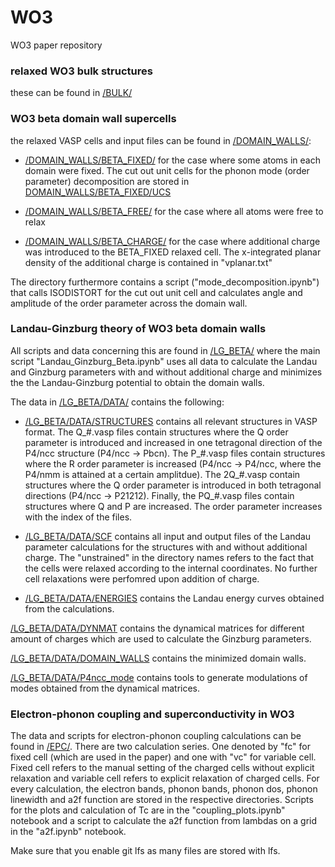 # WO3
WO3 paper repository

### relaxed WO3 bulk structures ###

these can be found in [/BULK/](https://github.com/noemas/WO3/tree/master/BULK)

### WO3 beta domain wall supercells ###
the relaxed VASP cells and input files can be found in [/DOMAIN_WALLS/](https://github.com/noemas/WO3/tree/master/DOMAIN_WALLS):
- [/DOMAIN_WALLS/BETA_FIXED/](https://github.com/noemas/WO3/tree/master/DOMAIN_WALLS/BETA_FIXED) for the case where some atoms in each domain were fixed. The cut out unit cells for the phonon mode (order parameter) decomposition are stored in [DOMAIN_WALLS/BETA_FIXED/UCS](https://github.com/noemas/WO3/tree/master/DOMAIN_WALLS/BETA_FIXED/UCS)

- [/DOMAIN_WALLS/BETA_FREE/](https://github.com/noemas/WO3/tree/master/DOMAIN_WALLS/BETA_FREE) for the case where all atoms were free to relax

- [/DOMAIN_WALLS/BETA_CHARGE/](https://github.com/noemas/WO3/tree/master/DOMAIN_WALLS/BETA_CHARGE) for the case where additional charge was introduced to the BETA_FIXED relaxed cell. The x-integrated planar density of the additional charge is contained in "vplanar.txt"

The directory furthermore contains a script ("mode_decomposition.ipynb") that calls ISODISTORT for the cut out unit cell and calculates angle and amplitude of the order parameter across the domain wall.    

### Landau-Ginzburg theory of WO3 beta domain walls ###
All scripts and data concerning this are found in [/LG_BETA/](https://github.com/noemas/WO3/tree/master/LG_BETA) where the main script "Landau_Ginzburg_Beta.ipynb" uses all data to calculate the Landau and Ginzburg parameters with and without additional charge and minimizes the the Landau-Ginzburg potential to obtain the domain walls.

The data in [/LG_BETA/DATA/](https://github.com/noemas/WO3/tree/master/LG_BETA/DATA) contains the following:
- [/LG_BETA/DATA/STRUCTURES](https://github.com/noemas/WO3/tree/master/LG_BETA/DATA/STRUCTURES) contains all relevant structures in VASP format. The Q_#.vasp files contain structures where the Q order parameter is introduced and increased in one tetragonal direction of the P4/ncc structure (P4/ncc -> Pbcn). The P_#.vasp files contain structures where the R order parameter is increased (P4/ncc -> P4/ncc, where the P4/nmm is attained at a certain amplitdue). The 2Q_#.vasp contain structures where the Q order parameter is introduced in both tetragonal directions (P4/ncc -> P21212). Finally, the PQ_#.vasp files contain structures where Q and P are increased. The order parameter increases with the index of the files.

- [/LG_BETA/DATA/SCF](https://github.com/noemas/WO3/tree/master/LG_BETA/DATA/SCF) contains all input and output files of the Landau parameter calculations for the structures with and without additional charge. The "unstrained" in the directory names refers to the fact that the cells were relaxed according to the internal coordinates. No further cell relaxations were perfomred upon addition of charge.

- [/LG_BETA/DATA/ENERGIES](https://github.com/noemas/WO3/tree/master/LG_BETA/DATA/ENERGIES) contains the Landau energy curves obtained from the calculations.

[/LG_BETA/DATA/DYNMAT](https://github.com/noemas/WO3/tree/master/LG_BETA/DATA/DYNAMT) contains the dynamical matrices for different amount of charges which are used to calculate the Ginzburg parameters.

[/LG_BETA/DATA/DOMAIN_WALLS](https://github.com/noemas/WO3/tree/master/LG_BETA/DATA/DOMAIN_WALLS) contains the minimized domain walls.

[/LG_BETA/DATA/P4ncc_mode](https://github.com/noemas/WO3/tree/master/LG_BETA/DATA/P4ncc_mode) contains tools to generate modulations of modes obtained from the dynamical matrices.

### Electron-phonon coupling and superconductivity in WO3 ###
The data and scripts for electron-phonon coupling calculations can be found in [/EPC/](https://github.com/noemas/WO3/tree/master/EPC). There are two calculation series. One denoted by "fc" for fixed cell (which are used in the paper) and one with "vc" for variable cell. Fixed cell refers to the manual setting of the charged cells without explicit relaxation and variable cell refers to explicit relaxation of charged cells. For every calculation, the electron bands, phonon bands, phonon dos, phonon linewidth and a2f function are stored in the respective directories. Scripts for the plots and calculation of Tc are in the "coupling_plots.ipynb" notebook and a script to calculate the a2f function from lambdas on a grid in the "a2f.ipynb" notebook. 



Make sure that you enable git lfs as many files are stored with lfs.
